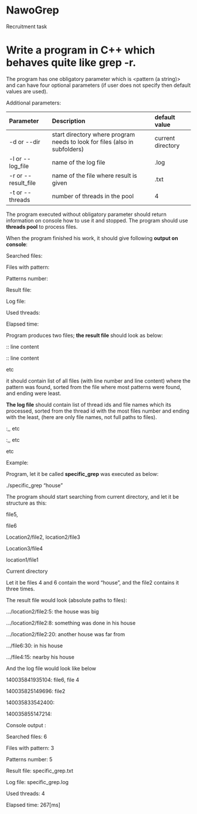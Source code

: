 # NawoGrep
Recruitment task
# Write a program in C++ which behaves quite like grep -r.
The program has one obligatory parameter which is <pattern (a string)> and can have four optional parameters (if user does not specify then default values are used).

Additional parameters:

|Parameter|Description|default value|
| :- | :- | :- |
|-d or --dir|start directory where program needs to look for files (also in subfolders)|current directory|
|-l or --log\_file|name of the log file|<program name>.log|
|-r or --result\_file|name of the file where result is given|<program name>.txt|
|-t or --threads|number of threads in the pool|4|

The program executed without obligatory parameter should return information on console how to use it and stopped. The program should use **threads pool** to process files.

When the program finished his work, it should give following **output on console**:

Searched files: <nr of files found in directory and subdirectories>

Files with pattern: <nr of files where the patten was found>

Patterns number: <Number of patterns found in all files>

Result file: <path to result file>

Log file: <path to log file>

Used threads: <nr of threads>

Elapsed time: <time elapsed from beginning to the end of the program>

Program produces two files; **the result file** should look as below:

<file path>:<line number>: line content

<file path>:<line number>: line content

etc

it should contain list of all files (with line number and line content) where the pattern was found, sorted from the file where most patterns were found, and ending were least.

**The log file** should contain list of thread ids and file names which its processed, sorted from the thread id with the most files number and ending with the least, (here are only file names, not full paths to files).

<thread id>:<file name>,<file name>, etc

<thread id>:<file name>,<file name>, etc

etc

Example:

Program, let it be called **specific\_grep** was executed as below:

./specific\_grep “house”

The program should start searching from current directory, and let it be structure as this:

file5,

file6

Location2/file2, location2/file3

Location3/file4

location1/file1

Current directory











Let it be files 4 and 6 contain the word “house”, and the file2 contains it three times.

The result file would look (absolute paths to files):

…/location2/file2:5: the house was big

…/location2/file2:8: something was done in his house

…/location2/file2:20: another house was far from

…/file6:30: in his house

…/file4:15: nearby his house


And the log file would look like below

140035841935104: file6, file 4

140035825149696: file2

140035833542400:

140035855147214:

Console output :

Searched files: 6

Files with pattern: 3

Patterns number: 5

Result file: specific\_grep.txt

Log file: specific\_grep.log

Used threads: 4

Elapsed time: 267[ms]
